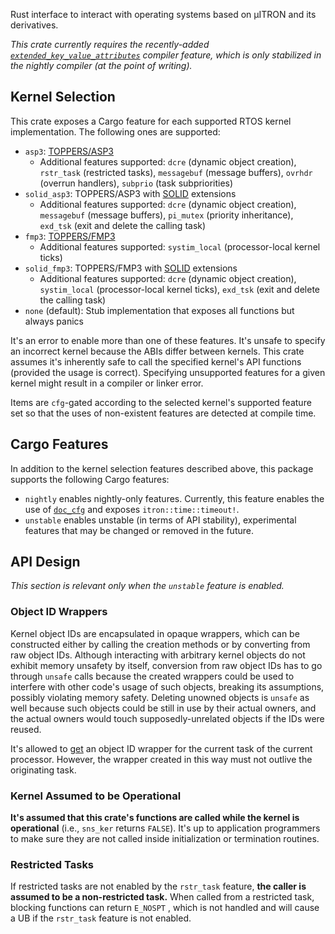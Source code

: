 Rust interface to interact with operating systems based on μITRON and its derivatives.

*This crate currently requires the recently-added [`extended_key_value_attributes`] compiler feature, which is only stabilized in the nightly compiler (at the point of writing).*

[`extended_key_value_attributes`]: https://caniuse.rs/features/extended_key_value_attrs

## Kernel Selection

This crate exposes a Cargo feature for each supported RTOS kernel
implementation. The following ones are supported:

 - `asp3`: [TOPPERS/ASP3](https://toppers.jp/asp3-kernel.html)
     - Additional features supported: `dcre` (dynamic object creation), `rstr_task` (restricted tasks), `messagebuf` (message buffers), `ovrhdr` (overrun handlers), `subprio` (task subpriorities)
 - `solid_asp3`: TOPPERS/ASP3 with [SOLID] extensions
     - Additional features supported: `dcre` (dynamic object creation), `messagebuf` (message buffers),  `pi_mutex` (priority inheritance), `exd_tsk` (exit and delete the calling task)
 - `fmp3`: [TOPPERS/FMP3](https://toppers.jp/fmp3-kernel.html)
     - Additional features supported: `systim_local` (processor-local kernel ticks)
 - `solid_fmp3`: TOPPERS/FMP3 with [SOLID] extensions
     - Additional features supported: `dcre` (dynamic object creation), `systim_local` (processor-local kernel ticks), `exd_tsk` (exit and delete the calling task)
 - `none` (default): Stub implementation that exposes all functions but always panics

It's an error to enable more than one of these features. It's unsafe to specify an incorrect kernel because the ABIs differ between kernels. This crate assumes it's inherently safe to call the specified kernel's API functions (provided the usage is correct). Specifying unsupported features for a given kernel might result in a compiler or linker error.

Items are `cfg`-gated according to the selected kernel's supported feature set so that the uses of non-existent features are detected at compile time.

[SOLID]: https://solid.kmckk.com/SOLID/

## Cargo Features

In addition to the kernel selection features described above, this package
supports the following Cargo features:

 - `nightly` enables nightly-only features. Currently, this feature enables the use of [`doc_cfg`] and exposes `itron::time::timeout!`.
 - `unstable` enables unstable (in terms of API stability), experimental features that may be changed or removed in the future.

[`doc_cfg`]: https://doc.rust-lang.org/unstable-book/language-features/doc-cfg.html

## API Design

*This section is relevant only when the `unstable` feature is enabled.*

### Object ID Wrappers

Kernel object IDs are encapsulated in opaque wrappers, which can be constructed either by calling the creation methods or by converting from raw object IDs. Although interacting with arbitrary kernel objects do not exhibit memory unsafety by itself, conversion from raw object IDs has to go through `unsafe` calls because the created wrappers could be used to interfere with other code's usage of such objects, breaking its assumptions, possibly violating memory safety. Deleting unowned objects is `unsafe` as well because such objects could be still in use by their actual owners, and the actual owners would touch supposedly-unrelated objects if the IDs were reused.

It's allowed to [get] an object ID wrapper for the current task of the current processor. However, the wrapper created in this way must not outlive the originating task.

[get]: crate::task::current

### Kernel Assumed to be Operational

**It's assumed that this crate's functions are called while the kernel is operational** (i.e., `sns_ker` returns `FALSE`). It's up to application programmers to make sure they are not called inside initialization or termination routines.

### Restricted Tasks

If restricted tasks are not enabled by the `rstr_task` feature, **the caller is assumed to be a non-restricted task.** When called from a restricted task, blocking functions can return `E_NOSPT` , which is not handled and will cause a UB if the `rstr_task` feature is not enabled.
